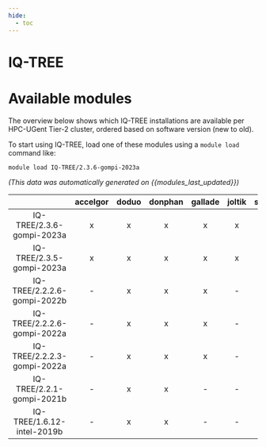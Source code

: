 ```yaml
---
hide:
  - toc
---
```


IQ-TREE
=======

# Available modules


The overview below shows which IQ-TREE installations are available per HPC-UGent Tier-2 cluster, ordered based on software version (new to old).

To start using IQ-TREE, load one of these modules using a `module load` command like:

```shell
module load IQ-TREE/2.3.6-gompi-2023a
```

*(This data was automatically generated on {{modules_last_updated}})*  

| |accelgor|doduo|donphan|gallade|joltik|shinx|
| :---: | :---: | :---: | :---: | :---: | :---: | :---: |
|IQ-TREE/2.3.6-gompi-2023a|x|x|x|x|x|x|
|IQ-TREE/2.3.5-gompi-2023a|x|x|x|x|x|x|
|IQ-TREE/2.2.2.6-gompi-2022b|-|x|x|x|-|-|
|IQ-TREE/2.2.2.6-gompi-2022a|-|x|x|x|-|-|
|IQ-TREE/2.2.2.3-gompi-2022a|-|x|x|x|-|-|
|IQ-TREE/2.2.1-gompi-2021b|-|x|x|-|-|-|
|IQ-TREE/1.6.12-intel-2019b|-|x|x|-|-|-|
